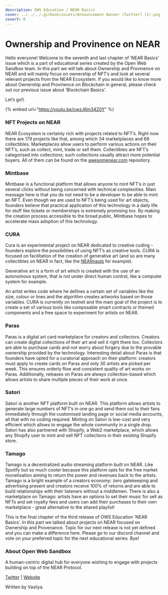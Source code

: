 ```yaml
---
description: OWS Education / NEAR Basics
cover: ../../../.gitbook/assets/Announcement Banner (Twitter) (1).png
coverY: 0
---
```


# Ownership and Provinence on NEAR

Hello everyone! Welcome to the seventh and last chapter of ‘NEAR Basics’ issue which is a part of educational series created by the Open Web Sandbox team. In this part we will talk about Ownership and Provinence on NEAR and will mainly focus on ownership of NFT’s and look at several relevant projects from the NEAR Ecosystem. If you would like to know more about Ownership and Provinence on Blockchain in general, please check out our previous issue about ‘Blockchain Basics’.&#x20;

Let’s go!\


{% embed url="https://youtu.be/cwzJ6m34Z0Y" %}

### NFT Projects on NEAR

NEAR Ecosystem is certainly rich with projects related to NFT’s. Right now there are 179 projects like that, among which 34 marketplaces and 68 collectibles. Marketplaces allow users to perform various actions on their NFT’s, such as collect, mint, trade or sell them. Collectibles are NFT’s categorised into collections; such collections usually attract more potential buyers.  All of them can be found on the [awesomenear.com](http://awesomenear.com) repository.

### Mintbase

Mintbase is a functional platform that allows anyone to mint NFT’s in just several clicks without being concerned with technical complexities. Main message here is that you do not need to be a developer to be able to mint an NFT. Even though we are used to NFT’s being used for art objects, founders believe that practical application of this technology in a daily life for stuff like tickets or memberships is extremely promising too. By making the creation process accessible to the broad public, Mintbase hopes to accelerate mass adoption of this technology.

### CURA

Cura is an experimental project on NEAR dedicated to creative coding - founders explore the possibilities of using NFT’s as creative tools. CURA is focused on facilitation of the creation of generative art (and so are many collectibles on NEAR in fact, like the [NEARnauts](https://awesomenear.com/nearnauts) for example).

Generative art is a form of art which is created with the use of an autonomous system, that is not under direct human control, like a computer system for example.&#x20;

An artist writes code where he defines a certain set of variables like the size, colour or lines and the algorithm creates artworks based on those variables. CURA is currently on testnet and the main goal of the project is to create a set of various tools like composable smart contracts or themed components and a free space to experiment for artists on NEAR.

### Paras

Paras is a digital art card marketplace for creators and collectors. Creators can create digital collections of their art and sell it right there too. Collectors are able to purchase cards and not worry about forgery due to the provable ownership provided by the technology. Interesting detail about Paras is that founders have opted for a curatorial approach on their platform: creators must apply to create cards on Paras and only 30 artists are picked per week. This ensures orderly flow and consistent quality of art works on Paras. Additionally, releases on Paras are always collection-based which allows artists to share multiple pieces of their work at once.

### Satori

Satori is another NFT platform built on NEAR. This platform allows artists to generate large numbers of NFT’s in one go and send them out to their fans immediately through the customised landing page or social media accounts, all that with no coding required. Minting on Satori is low-cost and very efficient which allows to engage the whole community in a single drop. Satori has also partnered with Shopify, a Web2 marketplace, which allows any Shopify user to mint and sell NFT collections in their existing Shopify store.

### Tamago

Tamago is a decentralized audio streaming platform built on NEAR. Like Spotify but so much cooler because this platform opts for the free market monetisation aiming to return the power and revenues back to the artists. Tamago is a bright example of a creators economy: zero gatekeeping and advertising present and creators receive 100% of returns and are able to build relationships with their listeners without a middlemen. There is also a marketplace on Tamago: artists have an options to set their music for sell as NFTs and set royalty fees and users can add their purchases to their own marketplace - great alternative to the shared playlist!

This is the final chapter of the third release of OWS Education ‘NEAR Basics’. In this part we talked about projects on NEAR focused on Ownership and Provenance. Topic for our next release is not yet defined and you can make a difference here. Please go to our discord channel and vote on your preferred topic for the next educational series. Bye!&#x20;

### About Open Web Sandbox

A human-centric digital hub for everyone wishing to engage with projects building on top of the NEAR Protocol.

[Twitter](https://near.org/sandbox/) | [Website](https://twitter.com/OpenWebSandbox)

Written by Vasilya.
